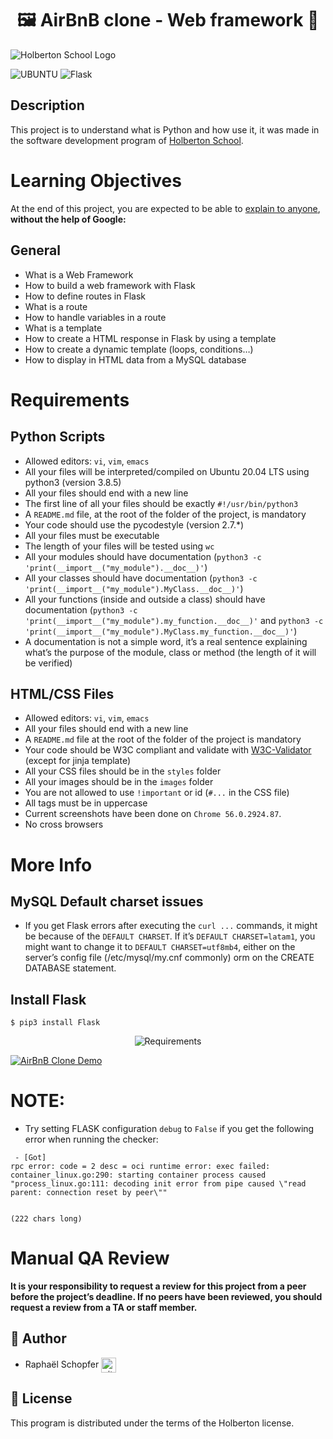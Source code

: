 <div align="center">
    <h1>🖼️ AirBnB clone - Web framework 🏡</h1>
</div>

![Holberton School Logo](https://uploads-ssl.webflow.com/64107f65f30b69371e3d6bfa/6480d99a4643eeded57474df_Holberton%20actual%20digital%20france.png)

![UBUNTU](https://img.shields.io/badge/Ubuntu-E95420?style=for-the-badge&logo=ubuntu&logoColor=white) ![Flask](https://img.shields.io/badge/flask-%23000.svg?style=for-the-badge&logo=flask&logoColor=white)

## Description

This project is to understand what is Python and how use it, it was made in the software development program of [Holberton School](https://www.holbertonschool.fr/).

# Learning Objectives

At the end of this project, you are expected to be able to <a href="https://fs.blog/feynman-learning-technique/">explain to anyone</a>, **without the help of Google:**

## General

* What is a Web Framework
* How to build a web framework with Flask
* How to define routes in Flask
* What is a route
* How to handle variables in a route
* What is a template
* How to create a HTML response in Flask by using a template
* How to create a dynamic template (loops, conditions…)
* How to display in HTML data from a MySQL database

# Requirements

## Python Scripts

* Allowed editors: `vi`, `vim`, `emacs`
* All your files will be interpreted/compiled on Ubuntu 20.04 LTS using python3 (version 3.8.5)
* All your files should end with a new line
* The first line of all your files should be exactly `#!/usr/bin/python3`
* A `README.md` file, at the root of the folder of the project, is mandatory
* Your code should use the pycodestyle (version 2.7.*)
* All your files must be executable
* The length of your files will be tested using `wc`
* All your modules should have documentation (`python3 -c 'print(__import__("my_module").__doc__)'`)
* All your classes should have documentation (`python3 -c 'print(__import__("my_module").MyClass.__doc__)'`)
* All your functions (inside and outside a class) should have documentation (`python3 -c 'print(__import__("my_module").my_function.__doc__)'` and `python3 -c 'print(__import__("my_module").MyClass.my_function.__doc__)'`)
* A documentation is not a simple word, it’s a real sentence explaining what’s the purpose of the module, class or method (the length of it will be verified)

## HTML/CSS Files

* Allowed editors: `vi`, `vim`, `emacs`
* All your files should end with a new line
* A `README.md` file at the root of the folder of the project is mandatory
* Your code should be W3C compliant and validate with <a href="https://github.com/hs-hq/W3C-Validator">W3C-Validator</a> (except for jinja template)
* All your CSS files should be in the `styles` folder
* All your images should be in the `images` folder
* You are not allowed to use `!important` or id (`#...` in the CSS file)
* All tags must be in uppercase
* Current screenshots have been done on `Chrome 56.0.2924.87`.
* No cross browsers

# More Info

## MySQL Default charset issues

* If you get Flask errors after executing the `curl ...` commands, it might be because of the `DEFAULT CHARSET`. If it’s `DEFAULT CHARSET=latam1`, you might want to change it to `DEFAULT CHARSET=utf8mb4`, either on the server’s config file (/etc/mysql/my.cnf commonly) orm on the CREATE DATABASE statement.

## Install Flask

```
$ pip3 install Flask
```

<p align="center">
  <img src="/images/hbnb_step3.png" alt="Requirements">
</p>

[![AirBnB Clone Demo](https://img.youtube.com/vi/lzs4nQOiZQY/0.jpg)](https://youtu.be/lzs4nQOiZQY)

# NOTE:

* Try setting FLASK configuration `debug` to `False` if you get the following error when running the checker:

```
 - [Got]
rpc error: code = 2 desc = oci runtime error: exec failed: container_linux.go:290: starting container process caused "process_linux.go:111: decoding init error from pipe caused \"read parent: connection reset by peer\""


(222 chars long)
```

# Manual QA Review

**It is your responsibility to request a review for this project from a peer before the project’s deadline. If no peers have been reviewed, you should request a review from a TA or staff member.**

## :radio_button: Author

* Raphaël Schopfer <a href="https://github.com/RaphSchp" rel="nofollow"><img align="center" alt="github" src="https://www.vectorlogo.zone/logos/github/github-tile.svg" height="24" /></a>

## :radio_button: License

This program is distributed under the terms of the Holberton license.